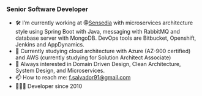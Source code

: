 ### Senior Software Developer 
- 🛠  I’m currently working at @[Sensedia](https://www.sensedia.com.br/) with microservices architecture style using Spring Boot with Java, messaging with RabbitMQ and database server with MongoDB. DevOps tools are Bitbucket, Openshift, Jenkins and AppDynamics.   
- 🌱 Currently studying cloud architecture with Azure (AZ-900 certified) and AWS (currently studying for Solution Architect Associate)
- 🔭 Always interested in Domain Driven Design, Clean Architecture, System Design, and Microservices. 
- 📫 How to reach me: f.salvador91@gmail.com  
- 👨🏽‍💻 Developer since 2010

